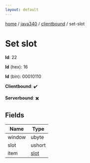 ```yaml
---
layout: default
---
```


[home](/)  /  [java340](/protocol/java340)  /  [clientbound](/protocol/java340/clientbound)  /  set-slot

# Set slot

**Id**: 22

**Id** (hex): 16

**Id** (bin): 00010110

**Clientbound**: ✔️

**Serverbound**: ✖️

## Fields

Name | Type
---|---
window | ubyte
slot | ushort
item | [slot](/protocol/java340/types/slot)
